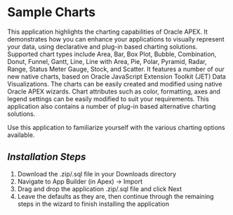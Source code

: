 # Sample Charts
This application highlights the charting capabilities of Oracle APEX. It demonstrates how you can enhance your applications to visually represent your data, using declarative and plug-in based charting solutions. Supported chart types include Area, Bar, Box Plot, Bubble, Combination, Donut, Funnel, Gantt, Line, Line with Area, Pie, Polar, Pyramid, Radar, Range, Status Meter Gauge, Stock, and Scatter. It features a number of our new native charts, based on Oracle JavaScript Extension Toolkit (JET) Data Visualizations. The charts can be easily created and modified using native Oracle APEX wizards. Chart attributes such as color, formatting, axes and legend settings can be easily modified to suit your requirements. This application also contains a number of plug-in based alternative charting solutions.

Use this application to familiarize yourself with the various charting options available.
 
 ***Installation Steps***
------------------------------------
1. Download the .zip/.sql file in your Downloads directory
2. Navigate to App Builder (in Apex) -> Import
3. Drag and drop the application .zip/.sql file and click Next
4. Leave the defaults as they are, then continue through the remaining steps in the wizard to finish installing the application
